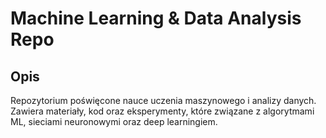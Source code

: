 # Machine Learning & Data Analysis Repo

## Opis
Repozytorium poświęcone nauce uczenia maszynowego i analizy danych. Zawiera materiały, kod oraz eksperymenty, które związane z algorytmami ML, sieciami neuronowymi oraz deep learningiem.


